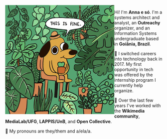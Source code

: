 <img align="left" alt="A parody of the This is fine cartoon. In the original cartoon, a dog drinks coffee by a table while the whole room is on fire. It says This is fine, as if it's ignoring the chaos around it. In this version, the room is full of plants. The cup of coffee was replaced with a small pot with a plant." src="https://github.com/contraexemplo/contraexemplo/blob/04e678310ae306bb2d21339f5951f4e312861f15/this-is-fine-but-with-plants.jpg" width="350"/>

Hi! I'm **Anna e só**. I'm a systems architect and analyst, an **Outreachy** organizer, and an Information Systems undergraduate based in **Goiânia, Brazil**. 

🌱 I switched careers into technology back in 2017. My first opportunity in tech was offered by the internship program I currently help organize.

🌳 Over the last few years I've worked with the **Wikimedia community**, **MediaLab/UFG**, **LAPPIS/UnB**, and **Open Collective**.

🌿 My pronouns are they/them and a/ela/a.
